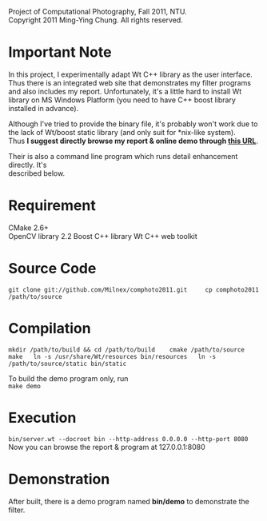 Project of Computational Photography, Fall 2011, NTU.  
Copyright 2011 Ming-Ying Chung. All rights reserved.  


Important Note 
==============  
In this project, I experimentally adapt Wt C++ library as the user interface.  
Thus there is an integrated web site that demonstrates my filter programs and 
also includes my report. Unfortunately, it's a little hard to install Wt library 
on MS Windows Platform (you need to have C++ boost library installed in advance).  

Although I've tried to provide the binary file, it's probably won't work due to  
the lack of Wt/boost static library (and only suit for *nix-like system).  
Thus **I suggest directly browse my report & online demo through [this URL](http://140.112.247.130:9091/)**.    
  
Their is also a command line program which runs detail enhancement directly. It's  
described below.   


Requirement  
===========  
CMake 2.6+  
OpenCV library 2.2
Boost C++ library 
Wt C++ web toolkit 


Source Code  
=========== 
`git clone git://github.com/Milnex/comphoto2011.git    
cp comphoto2011 /path/to/source`  


Compilation   
============  
`mkdir /path/to/build && cd /path/to/build   
cmake /path/to/source  
make  
ln -s /usr/share/Wt/resources bin/resources  
ln -s /path/to/source/static bin/static`

To build the demo program only, run  
`make demo`  


Execution  
=========  
`bin/server.wt --docroot bin --http-address 0.0.0.0 --http-port 8080`   
Now you can browse the report & program at 127.0.0.1:8080 


Demonstration
=============
After built, there is a demo program named **bin/demo** to demonstrate the filter.    
